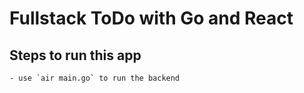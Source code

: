 # Fullstack ToDo with Go and React

## Steps to run this app

    - use `air main.go` to run the backend
